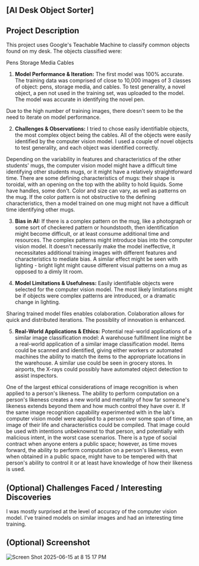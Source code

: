 ## [AI Desk Object Sorter]

## Project Description
This project uses Google's Teachable Machine to classify common objects found on my desk. The objects classified were:

Pens
Storage Media
Cables

1.  **Model Performance & Iteration:**
The first model was 100% accurate. The training data was comprised of close to 10,000 images of 3 classes of object: pens, storage media, and cables. To test generality, a novel object, a pen not used in the training set, was uploaded to the model. The model was accurate in identifying the novel pen.

Due to the high number of training images, there doesn't seem to be the need to iterate on model performance.

2.  **Challenges & Observations:**
I tried to chose easily identifiable objects, the most complex object being the cables. All of the objects were easily identified by the computer vision model. I used a couple of novel objects to test generality, and each object was identified correctly. 

Depending on the variability in features and characteristics of the other students' mugs, the computer vision model might have a difficult time identifying other students mugs, or it might have a relatively straightforward time. There are some defining characteristics of mugs: their shape is toroidal, with an opening on the top with the ability to hold liquids. Some have handles, some don't. Color and size can vary, as well as patterns on the mug. If the color pattern is not obstructive to the defining characteristics, then a model trained on one mug might not have a difficult time identifying other mugs. 

3.  **Bias in AI:**
If there is a complex pattern on the mug, like a photograph or some sort of checkered pattern or houndstooth, then identification might become difficult, or at least consume additional time and resources. The complex patterns might introduce bias into the computer vision model. It doesn't necessarily make the model ineffective, it necessitates additional training images with different features and characteristics to mediate bias. A similar effect might be seen with lighting - bright light might cause different visual patterns on a mug as opposed to a dimly lit room.

4.  **Model Limitations & Usefulness:**
Easily identifiable objects were selected for the computer vision model. The most likely limitations might be if objects were complex patterns are introduced, or a dramatic change in lighting.

Sharing trained model files enables colaboration. Colaboration allows for quick and distributed iterations. The possiblity of innovation is enhanced.

5.  **Real-World Applications & Ethics:**
Potential real-world applications of a similar image classification model:
A warehouse fulfillment line might be a real-world application of a similar image classification model. Items could be scanned and identified, giving either workers or automated machines the ability to match the items to the appropriate locations in the warehouse. A similar use could be seen in grocery stores. In airports, the X-rays could possibly have automated object detection to assist inspectors.

One of the largest ethical considerations of image recognition is when applied to a person's likeness. The ability to perform computation on a person's likeness creates a new world and mentality of how far someone's likeness extends beyond them and how much control they have over it. If the same image recognition capability experimented with in the lab's computer vision model were applied to a person over some span of time, an image of their life and characteristics could be compiled. That image could be used with intentions unbeknownst to that person, and potentially with malicious intent, in the worst case scenarios. There is a type of social contract when anyone enters a public space; however, as time moves forward, the ability to perform computation on a person's likeness, even when obtained in a public space, might have to be tempered with that person's ability to control it or at least have knowledge of how their likeness is used.

## (Optional) Challenges Faced / Interesting Discoveries
I was mostly surprised at the level of accuracy of the computer vision model. I've trained models on similar images and had an interesting time training.

## (Optional) Screenshot
![Screen Shot 2025-06-15 at 8 15 17 PM](https://github.com/user-attachments/assets/69f6fac4-acd4-4c72-b636-668d2d0e3f6f)
